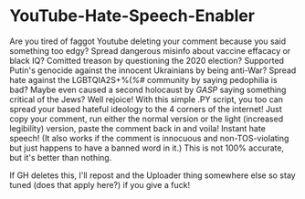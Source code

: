 # YouTube-Hate-Speech-Enabler

Are you tired of faggot Youtube deleting your comment because you said something too edgy? Spread dangerous misinfo about vaccine effacacy or black IQ?
Comitted treason by questioning the 2020 election? Supported Putin's genocide against the innocent Ukrainians by being anti-War? Spread hate against the 
LGBTQIA2S+%(*%#* community by saying pedophilia is bad? Maybe even caused a second holocaust by *GASP* saying something critical of the Jews?
Well rejoice! With this simple .PY script, you too can spread your based hateful ideology to the 4 corners of the internet! Just copy your comment, 
run either the normal version or the light (increased legibility) version, paste the comment back in and voila! Instant hate speech!
(It also works if the comment is innocuous and non-TOS-violating but just happens to have a banned word in it.)
This is not 100% accurate, but it's better than nothing.

If GH deletes this, I'll repost and the Uploader thing somewhere else so stay tuned (does that apply here?) if you give a fuck!
